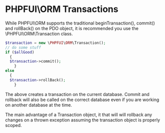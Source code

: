 # PHPFUI\ORM Transactions
While PHPFUI\ORM supports the traditional beginTransaction(), commit() and rollBack() on the PDO object, it is recommended you use the \PHPFUI\ORM\Transaction class.

```php
$transaction = new \PHPFUI\ORM\Transaction();
// do some stuff
if ($allGood)
  {
  $transaction->commit();
	}
else
  {
  $transaction->rollBack();
	}
```
The above creates a transaction on the current database.  Commit and rollback will also be called on the correct database even if you are working on another database at the time.

The main advantage of a Transaction object, it that will will rollback any changes on a thrown exception assuming the transaction object is properly scoped.



